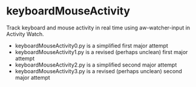 # keyboardMouseActivity
Track keyboard and mouse activity in real time using aw-watcher-input in Activity Watch.

- keyboardMouseActivity0.py is a simplified first major attempt
- keyboardMouseActivity1.py is a revised (perhaps unclean) first major attempt
- keyboardMouseActivity2.py is a simplified second major attempt
- keyboardMouseActivity3.py is a revised (perhaps unclean) second major attempt
